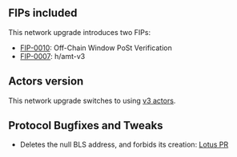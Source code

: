 ## FIPs included

This network upgrade introduces two FIPs:

- [FIP-0010](https://github.com/filecoin-project/FIPs/blob/master/FIPS/fip-0010.md): Off-Chain Window PoSt Verification
- [FIP-0007](https://github.com/filecoin-project/FIPs/blob/master/FIPS/fip-0007.md): h/amt-v3

## Actors version

This network upgrade switches to using [v3 actors](https://github.com/filecoin-project/specs-actors/releases/tag/v3.0.3).

## Protocol Bugfixes and Tweaks

- Deletes the null BLS address, and forbids its creation: [Lotus PR](https://github.com/filecoin-project/lotus/pull/5638)
